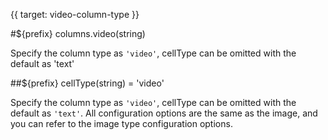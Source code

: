 {{ target: video-column-type }}

#${prefix} columns.video(string)

Specify the column type as `'video'`, cellType can be omitted with the default as 'text'

##${prefix} cellType(string) = 'video'

Specify the column type as `'video'`, cellType can be omitted with the default as `'text'`. All configuration options are the same as the image, and you can refer to the image type configuration options.